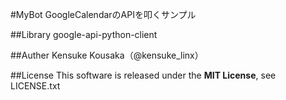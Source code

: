 #MyBot
GoogleCalendarのAPIを叩くサンプル

##Library
google-api-python-client

##Auther
Kensuke Kousaka（@kensuke_linx）

##License
This software is released under the **MIT License**, see LICENSE.txt
